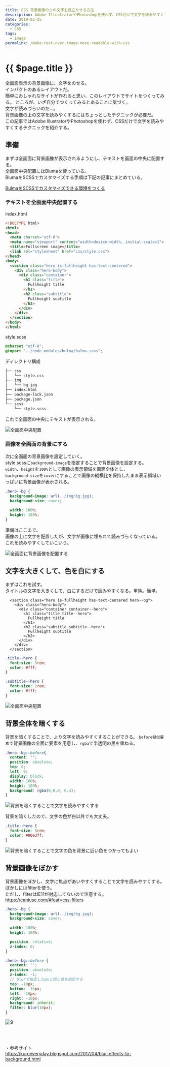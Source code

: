 ```yaml
---
title: CSS 背景画像の上の文字を目立たせる方法
description: Adobe IllustratorやPhotoshopを使わず、CSSだけで文字を読みやすくするテクニックを紹介する。背景を暗くしたり、ぼかすことで文字が読みやすくなる。
date: 2019-02-25
categories:
  - CSS
tags:
  - image
permalink: /make-text-over-image-more-readable-with-css
---
```


# {{ $page.title }}

<PostMeta/>

全画面表示の背景画像に、文字をのせる。  
インパクトのあるレイアウトだ。  
簡単におしゃれなサイトが作れると思い、このレイアウトでサイトをつくってみる。
ところが、いざ自分でつくってみるとあることに気づく。  
文字が読みづらいのだ...。  
背景画像の上の文字を読みやくするにはちょっとしたテクニックが必要だ。  
この記事ではAdobe IllustratorやPhotoshopを使わず、CSSだけで文字を読みやすくするテクニックを紹介する。


## 準備
まずは全画面に背景画像が表示されるようにし、テキストを画面の中央に配置する。  
全画面中央配置にはBlumaを使っている。  
BlumaをSCSSでカスタマイズする手順は下記の記事にまとめている。  

[BulmaをSCSSでカスタマイズできる環境をつくる](/how-to-customize-bluma-with-node-sass/)

### テキストを全画面中央配置する
index.html
```html
<!DOCTYPE html>
<html>
<head>
  <meta charset="utf-8">
  <meta name="viewport" content="width=device-width, initial-scale=1">
  <title>Fullscreen image</title>
  <link rel="stylesheet" href="css/style.css">
</head>
<body>
  <section class="hero is-fullheight has-text-centered">
    <div class="hero-body">
      <div class="container">
        <h1 class="title">
          Fullheight title
        </h1>
        <h2 class="subtitle">
          Fullheight subtitle
        </h2>
      </div>
    </div>
  </section>
</body>
</html>
```

style.scss
``` scss
@charset "utf-8";
@import "../node_modules/bulma/bulma.sass";
```

ディレクトリ構成
``` bash
├── css
│   └── style.css
├── img
│   └── bg.jpg
├── index.html
├── package-lock.json
├── package.json
└── scss
    └── style.scss
```

これで全画面の中央にテキストが表示される。

![全画面中央配置](./3.png)

### 画像を全画面の背景にする
次に全画面の背景画像を設定していく。  
style.scssに`background-image`を指定することで背景画像を設定する。  
`width`、`height`を`100%`として画像の表示領域を画面全体とし、  
`background-size`を`cover`にすることで画像の縦横比を保持したまま表示領域いっぱいに背景画像が表示される。

``` scss
.hero--bg {
  background-image: url(../img/bg.jpg);
  background-size: cover;
  
  width: 100%;
  height: 100%;
}
```
準備はここまで。  
画像の上に文字を配置したが、文字が画像に埋もれて読みづらくなっている。  
これを読みやすくしていこいう。  

![全画面に背景画像を配置する](./4.png)

## 文字を大きくして、色を白にする
まずはこれを試す。  
タイトルの文字を大きくして、白にするだけで読みやすくなる。単純。簡単。  

``` html{4,7}
  <section class="hero is-fullheight has-text-centered hero--bg">
    <div class="hero-body">
      <div class="container container--hero">
        <h1 class="title title--hero">
          Fullheight title
        </h1>
        <h2 class="subtitle subtitle--hero">
          Fullheight subtitle
        </h2>
      </div>
    </div>
  </section>
```

``` scss
.title--hero {
  font-size: 5rem;
  color: #fff;
}

.subtitle--hero {
  font-size: 2rem;
  color: #fff;
}
```

![全画面中央配置](./7.png)

## 背景全体を暗くする
背景を暗くすることで、より文字を読みやすくすることができる。
`before擬似要素`で背景画像の全面に要素を用意し、`rgba`で半透明の黒を重ねる。
``` scss
.hero--bg::before{
  content: "";
  position: absolute;
  top: 0;
  left: 0;
  display: block;
  width: 100%;
  height: 100%;
  background: rgba(0,0,0, 0.4);
}
```

![背景を暗くすることで文字を読みやすくする](./5.png)

背景を暗くしたので、文字の色が白以外でも大丈夫。

``` scss
.title--hero {
  font-size: 5rem;
  color: #00e3ff;
}
```
![背景を暗くすることで文字の色を背景に近い色をつかってもよい](./6.png)

## 背景画像をぼかす
背景画像をぼかし、文字に焦点があいやすくすることで文字を読みやすくする。  
ぼかしにはfilterを使う。  
ただし、filterはIE11が対応してないので注意する。  
https://caniuse.com/#feat=css-filters

``` scss
.hero--bg {
  background-image: url(../img/bg.jpg);
  background-size: cover;
  
  width: 100%;
  height: 100%;

  position: relative;
  z-index: 0;
}

.hero--bg::before {
  content: '';
  position: absolute;
  z-index: -1;
  // blurで指定したpxと同じ値を指定する
  top: -10px;
  bottom: -10px;
  left: -10px;
  right: -10px;
  background: inherit;
  filter: blur(10px);
}
```

![9](./9.png)


<br />
<br />

・参考サイト  
https://kuroeveryday.blogspot.com/2017/04/blur-effects-to-background.html
